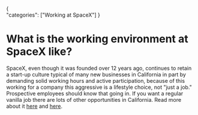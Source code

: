 {    
    "categories": ["Working at SpaceX"]
}

# What is the working environment at SpaceX like?

SpaceX, even though it was founded over 12 years ago, continues to retain a start-up culture typical of many new businesses in California in part by demanding solid working hours and active participation, because of this working for a company this aggressive is a lifestyle choice, not "just a job." Prospective employees should know that going in. If you want a regular vanilla job there are lots of other opportunities in California. Read more about it [here](http://redd.it/28haty/is_there_any_truth_to_the_idea_that_spacex_pays/) and [here](http://redd.it/25ixxq/is_spacex_working_environment_toxic/).
